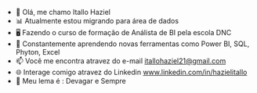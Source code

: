 - 👋 Olá, me chamo Itallo Haziel
- 📊 Atualmente estou migrando para área de dados
- 🖥️ Fazendo o curso de formação de Análista de BI pela escola DNC 
- 🔧 Constantemente aprendendo novas ferramentas como Power BI, SQL, Phyton, Excel 
- 📫 Você me encontra atravez do e-mail itallohaziel21@gmail.com
- 🌐 Interage comigo atravez do Linkedin www.linkedin.com/in/hazielitallo
- 💆 Meu lema é : Devagar e Sempre


<!---
ItalloHaziel/ItalloHaziel is a ✨ special ✨ repository because its `README.md` (this file) appears on your GitHub profile.
You can click the Preview link to take a look at your changes.
--->
